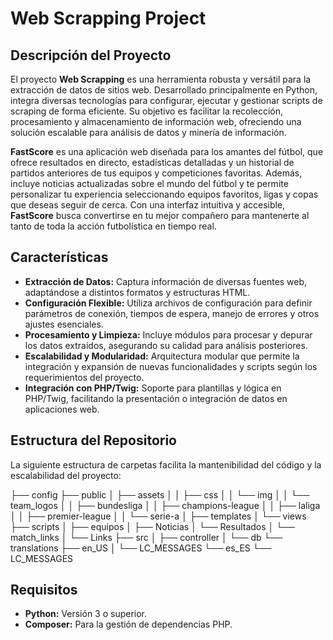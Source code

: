 # **Web Scrapping Project**

## **Descripción del Proyecto**
El proyecto **Web Scrapping** es una herramienta robusta y versátil para la extracción de datos de sitios web. Desarrollado principalmente en Python, integra diversas tecnologías para configurar, ejecutar y gestionar scripts de scraping de forma eficiente. Su objetivo es facilitar la recolección, procesamiento y almacenamiento de información web, ofreciendo una solución escalable para análisis de datos y minería de información.

**FastScore** es una aplicación web diseñada para los amantes del fútbol, que ofrece resultados en directo, estadísticas detalladas y un historial de partidos anteriores de tus equipos y competiciones favoritas. Además, incluye noticias actualizadas sobre el mundo del fútbol y te permite personalizar tu experiencia seleccionando equipos favoritos, ligas y copas que deseas seguir de cerca. Con una interfaz intuitiva y accesible, **FastScore** busca convertirse en tu mejor compañero para mantenerte al tanto de toda la acción futbolística en tiempo real.

## **Características**
- **Extracción de Datos:** Captura información de diversas fuentes web, adaptándose a distintos formatos y estructuras HTML.
- **Configuración Flexible:** Utiliza archivos de configuración para definir parámetros de conexión, tiempos de espera, manejo de errores y otros ajustes esenciales.
- **Procesamiento y Limpieza:** Incluye módulos para procesar y depurar los datos extraídos, asegurando su calidad para análisis posteriores.
- **Escalabilidad y Modularidad:** Arquitectura modular que permite la integración y expansión de nuevas funcionalidades y scripts según los requerimientos del proyecto.
- **Integración con PHP/Twig:** Soporte para plantillas y lógica en PHP/Twig, facilitando la presentación o integración de datos en aplicaciones web.

## **Estructura del Repositorio**
La siguiente estructura de carpetas facilita la mantenibilidad del código y la escalabilidad del proyecto:


├── config
├── public
│   ├── assets
│   │   ├── css
│   │   └── img
│   │       └── team_logos
│   │           ├── bundesliga
│   │           ├── champions-league
│   │           ├── laliga
│   │           ├── premier-league
│   │           └── serie-a
│   ├── templates
│   └── views
├── scripts
│   ├── equipos
│   ├── Noticias
│   └── Resultados
│       └── match_links
│           └── Links
├── src
│   ├── controller
│   └── db
└── translations
    ├── en_US
    │   └──  LC_MESSAGES
    └── es_ES
        └── LC_MESSAGES


## **Requisitos**
- **Python:** Versión 3 o superior.
- **Composer:** Para la gestión de dependencias PHP.

